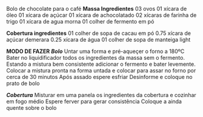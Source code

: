 Bolo de chocolate para o café
**Massa Ingredientes**
03 ovos
01 xícara de óleo
01 xícara de açúcar
01 xícara de achocolatado
02 xícaras de farinha de trigo
01 xícara de agua morna
01 colher de fermento em pó

**Cobertura ingredientes**
01 colher de sopa de cacau em pó
0.75 xícara de açúcar demerara
0.25 xícara de água
01 colher de sopa de manteiga light

**MODO DE FAZER**
***Bolo***
Untar uma forma e pré-aqueçer o forno a 180ºC
Bater no liquidificador todos os ingredientes da massa sem o fermento. Estando a mistura bem consistente adicionar o fermento e bater levemente.
Colocar a mistura pronta na forma untada e colocar para assar no forno por cerca de 30 minutos
Após assado espere esfriar
Desinforme e coloque no prato de bolo

***Cobertura***
Misturar em uma panela os ingredientes da cobertura e cozinhar em fogo médio
Espere ferver para gerar consistência
Coloque a ainda quente sobre o bolo
